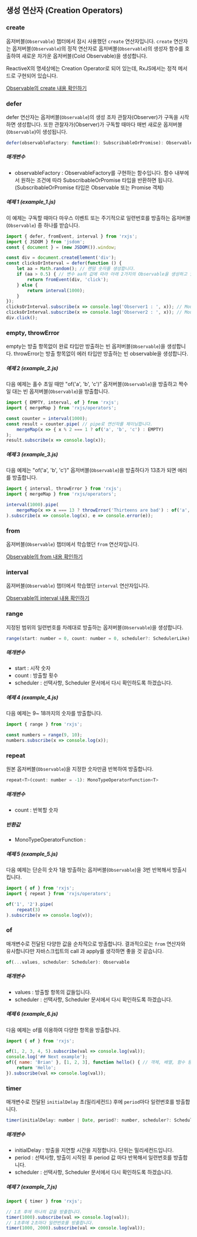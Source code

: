 ## 생성 연산자 (Creation Operators)

### create
옵저버블(<code>Observable</code>) 챕터에서 잠시 사용했던 <code>create</code> 연산자입니다.
<code>create</code> 연산자는 옵저버블(<code>Observable</code>)의 정적 연산자로 옵저버블(<code>Observable</code>)의 생성자 함수를 호출하여 새로운 차가운 옵저버블(Cold Observable)을 생성합니다.

ReactiveX의 명세상에는 Creation Operator로 되어 있는데, RxJS에서는 정적 메서드로 구현되어 있습니다.

[Observable의 create 내용 확인하기](../1_observable#create)

### defer
defer 연산자는 옵저버블(<code>Observable</code>)의 생성 조차 관찰자(Observer)가 구독을 시작하면 생성합니다.
또한 관찰자가(Observer)가 구독할 때마다 매번 새로운 옵저버블(<code>Observable</code>)이 생성됩니다.

```javascript
defer(observableFactory: function(): SubscribableOrPromise): Observable
```
##### 매개변수
* observableFactory : ObservableFactory를 구현하는 함수입니다.
함수 내부에서 원하는 조건에 따라 SubscribableOrPromise 타입을 반환하면 됩니다. (SubscribableOrPromise 타입은 Observable 또는 Promise 객체)

##### 예제 1 (example_1.js)
이 예제는 구독할 때마다 마우스 이벤트 또는 주기적으로 일련번호를 방출하는 옵저버블(<code>Observable</code>) 중 하나를 받습니다.
```javascript
import { defer, fromEvent, interval } from 'rxjs';
import { JSDOM } from 'jsdom';
const { document } = (new JSDOM()).window;

const div = document.createElement('div');
const clicksOrInterval = defer(function () {
    let aa = Math.random(); // 랜덤 숫자를 생성합니다.
    if (aa > 0.5) { // 변수 aa의 값에 따라 아래 2가지의 Observable을 생성하고 알림을 발행합니다.
        return fromEvent(div, 'click');
    } else {
        return interval(1000);
    }
});
clicksOrInterval.subscribe(x => console.log('Observer1 : ', x)); // MouseEvent or number
clicksOrInterval.subscribe(x => console.log('Observer2 : ', x)); // MouseEvent or number
div.click();
```

### empty, throwError
empty는 방출 항목없이 완료 타입만 방출하는 빈 옵저버블(<code>Observable</code>)을 생성합니다.
throwError는 방출 항목없이 에러 타입만 방출하는 빈 observable을 생성합니다.

##### 예제 2 (example_2.js)
다음 예제는 홀수 초일 때만 "of('a', 'b', 'c')" 옵저버블(<code>Observable</code>)을 방출하고 짝수일 대는 빈 옵저버블(<code>Observable</code>)을 방출합니다.
```javascript
import { EMPTY, interval, of } from 'rxjs';
import { mergeMap } from 'rxjs/operators';

const counter = interval(1000);
const result = counter.pipe( // pipe로 연산자를 체이닝합니다.
    mergeMap(x => { x % 2 === 1 ? of('a', 'b', 'c') : EMPTY)
);
result.subscribe(x => console.log(x));
```

##### 예제 3 (example_3.js)
다음 예제는 "of('a', 'b', 'c')" 옵저버블(<code>Observable</code>)을 방출하다가 13초가 되면 에러를 방출합니다.
```javascript
import { interval, throwError } from 'rxjs';
import { mergeMap } from 'rxjs/operators';

interval(1000).pipe(
    mergeMap(x => x === 13 ? throwError('Thirteens are bad') : of('a', 'b', 'c') )
).subscribe(x => console.log(x), e => console.error(e));
```

### from
옵저버블(<code>Observable</code>) 챕터에서 학습했던 <code>from</code> 연산자입니다.

[Observable의 from 내용 확인하기](../1_observable#from)

### interval
옵저버블(<code>Observable</code>) 챕터에서 학습했던 <code>interval</code> 연산자입니다.

[Observable의 interval 내용 확인하기](../1_observable#interval)

### range
지정된 범위의 일련번호를 차례대로 방출하는 옵저버블(<code>Observable</code>)을 생성합니다.
```javascript
range(start: number = 0, count: number = 0, scheduler?: SchedulerLike): Observable<number>
```
##### 매개변수
* start : 시작 숫자
* count : 방출할 횟수
* scheduler : 선택사항, Scheduler 문서에서 다시 확인하도록 하겠습니다.

##### 예제 4 (example_4.js)
다음 예제는 9~ 18까지의 숫자를 방출합니다.
```javascript
import { range } from 'rxjs';

const numbers = range(9, 10);
numbers.subscribe(x => console.log(x));
```

### repeat
원본 옵저버블(<code>Observable</code>)을 지정한 숫자만큼 반복하여 방출합니다.
```javascript
repeat<T>(count: number = -1): MonoTypeOperatorFunction<T>
```
##### 매개변수
* count : 반복할 숫자
##### 반환값
* MonoTypeOperatorFunction :

##### 예제 5 (example_5.js)
다음 예제는 단순히 숫자 1을 방출하는 옵저버블(<code>Observable</code>)을 3번 반복해서 방출시킵니다.
```javascript
import { of } from 'rxjs';
import { repeat } from 'rxjs/operators';

of('1', '2').pipe(
    repeat(3)
).subscribe(v => console.log(v));
```

### of
매개변수로 전달된 다양한 값을 순차적으로 방출합니다.
결과적으로는 <code>from</code> 연산자와 유사합니다만 자바스크립트의 call 과 apply를 생각하면 좋을 것 같습니다.
```javascript
of(...values, scheduler: Scheduler): Observable
```
##### 매개변수
* values : 방출할 항목의 값들입니다.
* scheduler : 선택사항, Scheduler 문서에서 다시 확인하도록 하겠습니다.

##### 예제 6 (example_6.js)
다음 예제는 of를 이용하여 다양한 항목을 방출합니다.
```javascript
import { of } from 'rxjs';

of(1, 2, 3, 4, 5).subscribe(val => console.log(val));
console.log('## Next example');
of({ name: 'Brian' }, [1, 2, 3], function hello() { // 객체, 배열, 함수 등도 방출할 수 있습니다.
    return 'Hello';
}).subscribe(val => console.log(val));
```

### timer
매개변수로 전달된 <code>initialDelay</code> 초(밀리세컨드) 후에 <code>period</code>마다 일련번호를 방출합니다.
```javascript
timer(initialDelay: number | Date, period?: number, scheduler?: Scheduler): Observable
```
##### 매개변수
* initialDelay : 방출을 지연할 시간을 지정합니다. 단위는 밀리세컨드입니다.
* period : 선택사항, 방출이 시작된 후 period 값 마다 반복해서 일련번호를 방출합니다.
* scheduler : 선택사항, Scheduler 문서에서 다시 확인하도록 하겠습니다.

##### 예제 7 (example_7.js)
```javascript
import { timer } from 'rxjs';

// 1초 후에 하나의 값을 방출합니다.
timer(1000).subscribe(val => console.log(val));
// 1초후에 2초마다 일련번호를 방출합니다.
timer(1000, 2000).subscribe(val => console.log(val));
```


